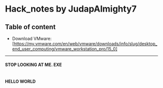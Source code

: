 # Hack_notes by JudapAlmighty7

## Table of content

- Download VMware: [https://my.vmware.com/en/web/vmware/downloads/info/slug/desktop_end_user_computing/vmware_workstation_pro/15_0]
---------------------------------------------------------------------------
#### STOP LOOKING AT ME. EXE
```

```
#### HELLO WORLD
```
```
